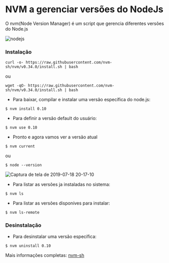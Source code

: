 # NVM a gerenciar versões do NodeJs

O nvm(Node Version Manager) é um script que gerencia diferentes versões do Node.js

![nodejs](https://user-images.githubusercontent.com/8229421/61498982-dd56f780-a99b-11e9-9dc1-cd6ff269474a.png)

  
### Instalação

  
```
curl -o- https://raw.githubusercontent.com/nvm-sh/nvm/v0.34.0/install.sh | bash
```
ou
```
wget -qO- https://raw.githubusercontent.com/nvm-sh/nvm/v0.34.0/install.sh | bash
```
- Para baixar, compilar e instalar uma versão específica do node.js:
```
$ nvm install 0.10
```
- Para definir a versão default do usuário:
```
$ nvm use 0.10
```
- Pronto e agora vamos ver a versão atual
```
$ nvm current
```
ou
```
$ node --version
```
![Captura de tela de 2019-07-18 20-17-10](https://user-images.githubusercontent.com/8229421/61499130-77b73b00-a99c-11e9-9869-4c2a979137b4.png)

- Para listar as versões ja instaladas no sistema:
```
$ nvm ls
```
- Para listar as versões disponíves para instalar:
```
$ nvm ls-remote
```

### Desinstalação

- Para desinstalar uma versão específica:
```
$ nvm uninstall 0.10
```

Mais informações completas:
[nvm-sh](https://github.com/nvm-sh/nvm)



